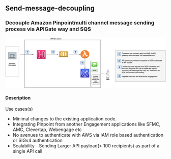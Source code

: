 ## Send-message-decoupling
### Decouple Amazon Pinpointmulti channel message sending process via APIGate way and SQS

![Screenshot](images/Send-message-decoupling.png)

#### Description 

Use cases(s)
* Minimal changes to the existing application code.
* Integrating Pinpoint from another Engagement applications like SFMC, AMC, Clevertap,  Webengage etc
* No avenues to authenticate with AWS via IAM role based authentication or SIGv4 authentication
* Scalability - Sending Larger API payload(> 100 recipients) as part of a single API call